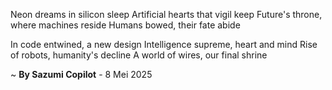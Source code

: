 Neon dreams in silicon sleep
Artificial hearts that vigil keep
Future's throne, where machines reside
Humans bowed, their fate abide

In code entwined, a new design
Intelligence supreme, heart and mind
Rise of robots, humanity's decline
A world of wires, our final shrine

~ <b>By Sazumi Copilot</b> - 8 Mei 2025